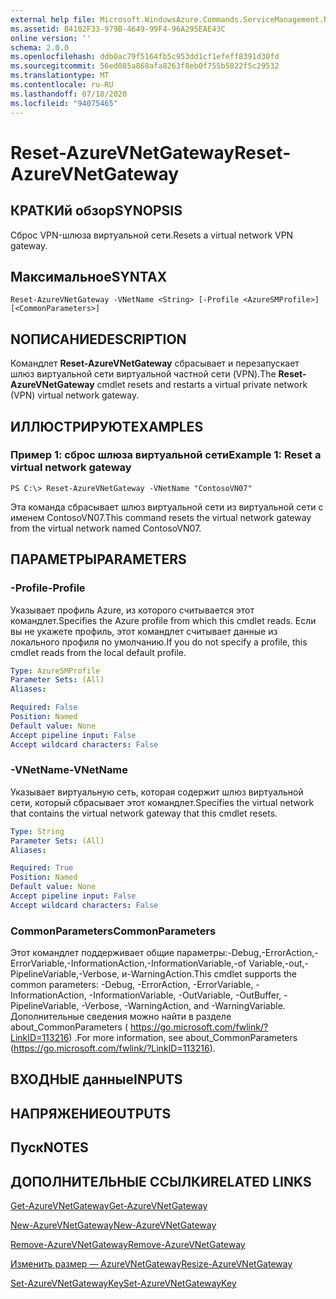 ```yaml
---
external help file: Microsoft.WindowsAzure.Commands.ServiceManagement.Network.dll-Help.xml
ms.assetid: B4102F33-979B-4649-99F4-96A295EAE43C
online version: ''
schema: 2.0.0
ms.openlocfilehash: ddb0ac79f5164fb5c953dd1cf1efeff8391d30fd
ms.sourcegitcommit: 56ed085a868afa8263f8eb0f755b5822f5c29532
ms.translationtype: MT
ms.contentlocale: ru-RU
ms.lasthandoff: 07/18/2020
ms.locfileid: "94075465"
---
```

# <span data-ttu-id="cf94d-101">Reset-AzureVNetGateway</span><span class="sxs-lookup"><span data-stu-id="cf94d-101">Reset-AzureVNetGateway</span></span>

## <span data-ttu-id="cf94d-102">КРАТКИй обзор</span><span class="sxs-lookup"><span data-stu-id="cf94d-102">SYNOPSIS</span></span>
<span data-ttu-id="cf94d-103">Сброс VPN-шлюза виртуальной сети.</span><span class="sxs-lookup"><span data-stu-id="cf94d-103">Resets a virtual network VPN gateway.</span></span>

## <span data-ttu-id="cf94d-104">Максимальное</span><span class="sxs-lookup"><span data-stu-id="cf94d-104">SYNTAX</span></span>

```
Reset-AzureVNetGateway -VNetName <String> [-Profile <AzureSMProfile>] [<CommonParameters>]
```

## <span data-ttu-id="cf94d-105">NОПИСАНИЕ</span><span class="sxs-lookup"><span data-stu-id="cf94d-105">DESCRIPTION</span></span>
<span data-ttu-id="cf94d-106">Командлет **Reset-AzureVNetGateway** сбрасывает и перезапускает шлюз виртуальной сети виртуальной частной сети (VPN).</span><span class="sxs-lookup"><span data-stu-id="cf94d-106">The **Reset-AzureVNetGateway** cmdlet resets and restarts a virtual private network (VPN) virtual network gateway.</span></span>

## <span data-ttu-id="cf94d-107">ИЛЛЮСТРИРУЮТ</span><span class="sxs-lookup"><span data-stu-id="cf94d-107">EXAMPLES</span></span>

### <span data-ttu-id="cf94d-108">Пример 1: сброс шлюза виртуальной сети</span><span class="sxs-lookup"><span data-stu-id="cf94d-108">Example 1: Reset a virtual network gateway</span></span>
```
PS C:\> Reset-AzureVNetGateway -VNetName "ContosoVN07"
```

<span data-ttu-id="cf94d-109">Эта команда сбрасывает шлюз виртуальной сети из виртуальной сети с именем ContosoVN07.</span><span class="sxs-lookup"><span data-stu-id="cf94d-109">This command resets the virtual network gateway from the virtual network named ContosoVN07.</span></span>

## <span data-ttu-id="cf94d-110">ПАРАМЕТРЫ</span><span class="sxs-lookup"><span data-stu-id="cf94d-110">PARAMETERS</span></span>

### <span data-ttu-id="cf94d-111">-Profile</span><span class="sxs-lookup"><span data-stu-id="cf94d-111">-Profile</span></span>
<span data-ttu-id="cf94d-112">Указывает профиль Azure, из которого считывается этот командлет.</span><span class="sxs-lookup"><span data-stu-id="cf94d-112">Specifies the Azure profile from which this cmdlet reads.</span></span> <span data-ttu-id="cf94d-113">Если вы не укажете профиль, этот командлет считывает данные из локального профиля по умолчанию.</span><span class="sxs-lookup"><span data-stu-id="cf94d-113">If you do not specify a profile, this cmdlet reads from the local default profile.</span></span>

```yaml
Type: AzureSMProfile
Parameter Sets: (All)
Aliases: 

Required: False
Position: Named
Default value: None
Accept pipeline input: False
Accept wildcard characters: False
```

### <span data-ttu-id="cf94d-114">-VNetName</span><span class="sxs-lookup"><span data-stu-id="cf94d-114">-VNetName</span></span>
<span data-ttu-id="cf94d-115">Указывает виртуальную сеть, которая содержит шлюз виртуальной сети, который сбрасывает этот командлет.</span><span class="sxs-lookup"><span data-stu-id="cf94d-115">Specifies the virtual network that contains the virtual network gateway that this cmdlet resets.</span></span>

```yaml
Type: String
Parameter Sets: (All)
Aliases: 

Required: True
Position: Named
Default value: None
Accept pipeline input: False
Accept wildcard characters: False
```

### <span data-ttu-id="cf94d-116">CommonParameters</span><span class="sxs-lookup"><span data-stu-id="cf94d-116">CommonParameters</span></span>
<span data-ttu-id="cf94d-117">Этот командлет поддерживает общие параметры:-Debug,-ErrorAction,-ErrorVariable,-InformationAction,-InformationVariable,-of Variable,-out,-PipelineVariable,-Verbose, и-WarningAction.</span><span class="sxs-lookup"><span data-stu-id="cf94d-117">This cmdlet supports the common parameters: -Debug, -ErrorAction, -ErrorVariable, -InformationAction, -InformationVariable, -OutVariable, -OutBuffer, -PipelineVariable, -Verbose, -WarningAction, and -WarningVariable.</span></span> <span data-ttu-id="cf94d-118">Дополнительные сведения можно найти в разделе about_CommonParameters ( https://go.microsoft.com/fwlink/?LinkID=113216) .</span><span class="sxs-lookup"><span data-stu-id="cf94d-118">For more information, see about_CommonParameters (https://go.microsoft.com/fwlink/?LinkID=113216).</span></span>

## <span data-ttu-id="cf94d-119">ВХОДНЫЕ данные</span><span class="sxs-lookup"><span data-stu-id="cf94d-119">INPUTS</span></span>

## <span data-ttu-id="cf94d-120">НАПРЯЖЕНИЕ</span><span class="sxs-lookup"><span data-stu-id="cf94d-120">OUTPUTS</span></span>

## <span data-ttu-id="cf94d-121">Пуск</span><span class="sxs-lookup"><span data-stu-id="cf94d-121">NOTES</span></span>

## <span data-ttu-id="cf94d-122">ДОПОЛНИТЕЛЬНЫЕ ССЫЛКИ</span><span class="sxs-lookup"><span data-stu-id="cf94d-122">RELATED LINKS</span></span>

[<span data-ttu-id="cf94d-123">Get-AzureVNetGateway</span><span class="sxs-lookup"><span data-stu-id="cf94d-123">Get-AzureVNetGateway</span></span>](./Get-AzureVNetGateway.md)

[<span data-ttu-id="cf94d-124">New-AzureVNetGateway</span><span class="sxs-lookup"><span data-stu-id="cf94d-124">New-AzureVNetGateway</span></span>](./New-AzureVNetGateway.md)

[<span data-ttu-id="cf94d-125">Remove-AzureVNetGateway</span><span class="sxs-lookup"><span data-stu-id="cf94d-125">Remove-AzureVNetGateway</span></span>](./Remove-AzureVNetGateway.md)

[<span data-ttu-id="cf94d-126">Изменить размер — AzureVNetGateway</span><span class="sxs-lookup"><span data-stu-id="cf94d-126">Resize-AzureVNetGateway</span></span>](./Resize-AzureVNetGateway.md)

[<span data-ttu-id="cf94d-127">Set-AzureVNetGatewayKey</span><span class="sxs-lookup"><span data-stu-id="cf94d-127">Set-AzureVNetGatewayKey</span></span>](./Set-AzureVNetGatewayKey.md)


